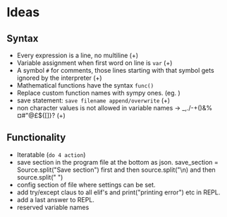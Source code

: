 # Ideas

## Syntax
- Every expression is a line, no multiline (+)
- Variable assignment when first word on line is `var` (+)
- A symbol `#` for comments, those lines starting with that symbol gets ignored by the interpreter (+)
- Mathematical functions have the syntax `func()`
- Replace custom function names with sympy ones. (eg. ) 
- save statement: `save filename append/overwrite` (+)
- non character values is not allowed in variable names -> _,./-+()&%¤#"@£${[]}\? (+)

## Functionality
- Iteratable (`do 4 action`)
- save section in the program file at the bottom as json. save_section = Source.split("Save section") first and then source.split("\n) and then source.split(" ")
- config section of file where settings can be set.
- add try/except claus to all elif's and print("printing error") etc in REPL.
- add a last answer to REPL.
- reserved variable names